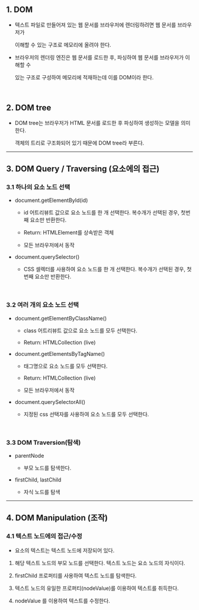 ## 1. DOM

- 텍스트 파일로 만들어져 있는 웹 문서를 브라우저에 렌더링하려면 웹 문서를 브라우저가

    이해할 수 있는 구조로 메모리에 올려야 한다.

- 브라우저의 렌더링 엔진은 웹 문서를 로드한 후, 파싱하여 웹 문서를 브라우저가 이해할 수

    있는 구조로 구성하여 메모리에 적재하는데 이를 DOM이라 한다.

<br >

## 2. DOM tree

- DOM tree는 브라우저가 HTML 문서를 로드한 후 파싱하여 생성하는 모델을 의미한다.

    객체의 트리로 구조화되어 있기 때문에 DOM tree라 부른다.

<hr >

## 3. DOM Query / Traversing (요소에의 접근)

### 3.1 하나의 요소 노드 선택

- document.getElementById(id)

    - id 어트리뷰트 값으로 요소 노드를 한 개 선택한다. 복수개가 선택된 경우, 첫번째 요소만 반환한다.

    - Return: HTMLElement를 상속받은 객체

    - 모든 브라우저에서 동작

- document.querySelector()

    - CSS 셀렉터를 사용하여 요소 노드를 한 개 선택한다. 복수개가 선택된 경우, 첫번째 요소만 반환한다.

<br >

### 3.2 여러 개의 요소 노드 선택

- document.getElementByClassName()

    - class 어트리뷰트 값으로 요소 노드를 모두 선택한다.

    - Return: HTMLCollection (live)

- document.getElementsByTagName()

    - 태그명으로 요소 노드를 모두 선택한다.

    - Return: HTMLCollection (live)

    - 모든 브라우저에서 동작

- document.querySelectorAll()

    - 지정된 css 선택자를 사용하여 요소 노드를 모두 선택한다.

<br >

### 3.3 DOM Traversion(탐색)

- parentNode

    - 부모 노드를 탐색한다.

- firstChild, lastChild

    - 자식 노드를 탐색


<hr >

## 4. DOM Manipulation (조작)

### 4.1 텍스트 노드에의 접근/수정

- 요소의 텍스트는 텍스트 노드에 저장되어 있다.

1. 해당 텍스트 노드의 부모 노드를 선택한다. 텍스트 노드는 요소 노드의 자식이다.

2. firstChild 프로퍼티를 사용하여 텍스트 노드를 탐색한다.

3. 텍스트 노드의 유일한 프로퍼티(nodeValue)를 이용하여 텍스트를 취득한다.

4. nodeValue 를 이용하여 텍스트를 수정한다.


